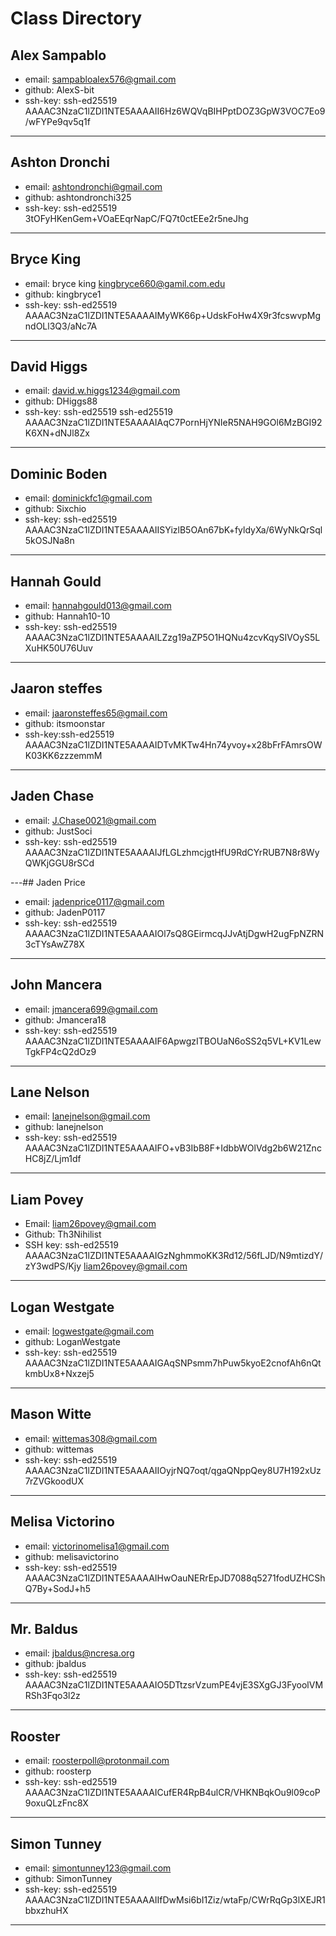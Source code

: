 # Class Directory

## Alex Sampablo

* email: sampabloalex576@gmail.com
* github: AlexS-bit
* ssh-key: ssh-ed25519 AAAAC3NzaC1lZDI1NTE5AAAAII6Hz6WQVqBIHPptDOZ3GpW3VOC7Eo9/wFYPe9qv5q1f

---
## Ashton Dronchi

* email: ashtondronchi@gmail.com
* github: ashtondronchi325
* ssh-key: ssh-ed25519 3tOFyHKenGem+VOaEEqrNapC/FQ7t0ctEEe2r5neJhg

---

## Bryce King

* email: bryce king kingbryce660@gamil.com.edu
* github: kingbryce1
* ssh-key: ssh-ed25519 AAAAC3NzaC1lZDI1NTE5AAAAIMyWK66p+UdskFoHw4X9r3fcswvpMgndOLl3Q3/aNc7A 

---
## David Higgs

* email: david.w.higgs1234@gmail.com
* github: DHiggs88
* ssh-key: ssh-ed25519
ssh-ed25519 AAAAC3NzaC1lZDI1NTE5AAAAIAqC7PornHjYNIeR5NAH9GOl6MzBGI92K6XN+dNJl8Zx

---

## Dominic Boden

* email: dominickfc1@gmail.com
* github: Sixchio
* ssh-key: ssh-ed25519 AAAAC3NzaC1lZDI1NTE5AAAAIISYizlB5OAn67bK+fyldyXa/6WyNkQrSql5kOSJNa8n

---
## Hannah Gould 

* email: hannahgould013@gmail.com 
* github: Hannah10-10
* ssh-key: ssh-ed25519 AAAAC3NzaC1lZDI1NTE5AAAAILZzg19aZP5O1HQNu4zcvKqySIVOyS5LXuHK50U76Uuv

---
## Jaaron steffes

* email: jaaronsteffes65@gmail.com
* github: itsmoonstar
* ssh-key:ssh-ed25519 AAAAC3NzaC1lZDI1NTE5AAAAIDTvMKTw4Hn74yvoy+x28bFrFAmrsOWK03KK6zzzemmM 

---

## Jaden Chase

* email: J.Chase0021@gmail.com
* github: JustSoci
* ssh-key: ssh-ed25519 AAAAC3NzaC1lZDI1NTE5AAAAIJfLGLzhmcjgtHfU9RdCYrRUB7N8r8WyQWKjGGU8rSCd


---## Jaden Price

* email: jadenprice0117@gmail.com
* github: JadenP0117
* ssh-key: ssh-ed25519 AAAAC3NzaC1lZDI1NTE5AAAAIOl7sQ8GEirmcqJJvAtjDgwH2ugFpNZRN3cTYsAwZ78X

---
## John Mancera

* email: jmancera699@gmail.com
* github: Jmancera18
* ssh-key: ssh-ed25519 AAAAC3NzaC1lZDI1NTE5AAAAIF6ApwgzITBOUaN6oSS2q5VL+KV1LewTgkFP4cQ2dOz9

---

## Lane Nelson

* email: lanejnelson@gmail.com
* github: lanejnelson
* ssh-key: ssh-ed25519 AAAAC3NzaC1lZDI1NTE5AAAAIFO+vB3IbB8F+IdbbWOlVdg2b6W21ZncHC8jZ/Ljm1df

---
## Liam Povey

* Email: liam26povey@gmail.com
* Github: Th3Nihilist
* SSH key: ssh-ed25519 AAAAC3NzaC1lZDI1NTE5AAAAIGzNghmmoKK3Rd12/56fLJD/N9mtizdY/zY3wdPS/Kjy liam26povey@gmail.com

---
## Logan Westgate

* email: logwestgate@gmail.com
* github: LoganWestgate
* ssh-key: ssh-ed25519 AAAAC3NzaC1lZDI1NTE5AAAAIGAqSNPsmm7hPuw5kyoE2cnofAh6nQtkmbUx8+Nxzej5 

---
## Mason Witte

* email: wittemas308@gmail.com
* github: wittemas
* ssh-key: ssh-ed25519 AAAAC3NzaC1lZDI1NTE5AAAAIIOyjrNQ7oqt/qgaQNppQey8U7H192xUz7rZVGkoodUX


---

## Melisa Victorino 

* email: victorinomelisa1@gmail.com 
* github: melisavictorino 
* ssh-key: ssh-ed25519 AAAAC3NzaC1lZDI1NTE5AAAAIHwOauNERrEpJD7088q5271fodUZHCShQ7By+SodJ+h5 

---
 
## Mr. Baldus

* email: jbaldus@ncresa.org  
* github: jbaldus  
* ssh-key: ssh-ed25519 AAAAC3NzaC1lZDI1NTE5AAAAIO5DTtzsrVzumPE4vjE3SXgGJ3FyoolVMRSh3Fqo3l2z

---

## Rooster

* email: roosterpoll@protonmail.com
* github: roosterp
* ssh-key: ssh-ed25519 AAAAC3NzaC1lZDI1NTE5AAAAICufER4RpB4ulCR/VHKNBqkOu9l09coP9oxuQLzFnc8X

---

## Simon Tunney

* email: simontunney123@gmail.com
* github: SimonTunney
* ssh-key: ssh-ed25519 AAAAC3NzaC1lZDI1NTE5AAAAIIfDwMsi6bI1Ziz/wtaFp/CWrRqGp3lXEJR1bbxzhuHX

---

